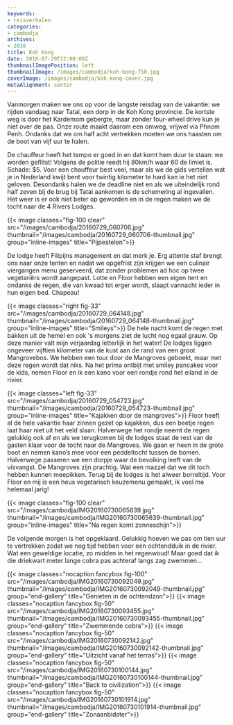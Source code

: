 ```yaml
---
keywords:
- reisverhalen
categories:
- cambodja
archives:
- 2016
title: Koh Kong
date: 2016-07-29T12:00:00Z
thumbnailImagePosition: left
thumbnailImage: /images/cambodja/koh-kong-750.jpg
coverImage: /images/cambodja/koh-kong-cover.jpg
metaAlignment: center
---
```

Vanmorgen maken we ons op voor de langste reisdag van de vakantie: we rijden 
vandaag naar Tatai, een dorp in de Koh Kong provincie. De kortste weg is door 
het Kardemom gebergte, maar zonder four-wheel drive kun je niet over de pas. 
Onze route maakt daarom een omweg, vrijwel via Phnom Penh. Ondanks dat we 
om half acht vertrekken moeten we ons haasten om de boot van vijf uur te halen.

De chauffeur heeft het tempo er goed in en dat komt hem duur te staan: we 
worden geflitst! Volgens de politie reedt hij 80km/h waar 60 de limiet is. Schade: 
$5. Voor een chauffeur best veel, maar als we de gids vertellen wat je in 
Nederland kwijt bent voor twintig kilometer te hard kan ie het niet geloven.
Desondanks halen we de deadline niet en als we uiteindelijk rond half zeven bij 
de brug bij Tatai aankomen is de schemering al ingevallen. Het weer is er ook niet
beter op geworden en in de regen maken we de tocht naar de 4 Rivers Lodges. 

{{< image classes="fig-100 clear" src="/images/cambodja/20160729_060706.jpg" thumbnail="/images/cambodja/20160729_060706-thumbnail.jpg" group="inline-images" title="Pijpestelen">}}

De lodge heeft Filipijns management en dat merk je. Erg attente staf brengt ons 
naar onze tenten en nadat we opgefrist zijn krijgen we een culinair viergangen 
menu geserveerd, dat zonder problemen ad hoc op twee vegetariërs wordt 
aangepast. Lotte en Floor hebben een eigen tent en ondanks de regen, die van 
kwaad tot erger wordt, slaapt vannacht ieder in hun eigen bed. Chapeau!

{{< image classes="right fig-33" src="/images/cambodja/20160729_064148.jpg"
thumbnail="/images/cambodja/20160729_064148-thumbnail.jpg"
group="inline-images" title="Smileys">}}
De hele nacht komt de regen met bakken uit de hemel en ook 's morgens ziet de 
lucht nog egaal grauw. Op deze manier valt mijn verjaardag letterlijk in het 
water! De lodges liggen ongeveer vijftien kilometer van de kust aan de rand van 
een groot Mangrovebos. We hebben een tour door de Mangroves geboekt, maar 
met deze regen wordt dat niks. Na het prima ontbijt met smiley pancakes voor de
kids, nemen Floor en ik een kano voor een rondje rond het eiland in de rivier. 

{{< image classes="left fig-33" src="/images/cambodja/20160729_054723.jpg"
thumbnail="/images/cambodja/20160729_054723-thumbnail.jpg"
group="inline-images" title="Kajakken door de mangroves">}}
Floor heeft al de hele vakantie haar zinnen gezet op kajakken, dus een beetje 
regen laat haar niet uit het veld slaan. Halverwege het rondje neemt de regen 
gelukkig ook af en als we terugkomen bij de lodges staat de rest van de gasten 
klaar voor de tocht naar de Mangroves. We gaan er heen in de grote boot en 
nemen kano’s mee voor een peddeltocht tussen de bomen. Halverwege passeren
we een dorpje waar de bevolking leeft van de visvangst. De Mangroves zijn 
prachtig. Wat een mazzel dat we dit toch hebben kunnen meepikken.
Terug bij de lodges is het alweer borreltijd. Voor Floor en mij is een heus 
vegetarisch keuzemenu gemaakt, ik voel me helemaal jarig!

{{< image classes="fig-100 clear" src="/images/cambodja/IMG20160730065639.jpg"
thumbnail="/images/cambodja/IMG20160730065639-thumbnail.jpg"
group="inline-images" title="Na regen komt zonneschijn">}}

De volgende morgen is het opgeklaard. Gelukkig hoeven we pas om tien uur te 
vertrekken zodat we nog tijd hebben voor een ochtendduik in de rivier. Wat een 
geweldige locatie, zo midden in het regenwoud! Maar goed dat ik die driekwart 
meter lange cobra pas achteraf langs zag zwemmen...

{{< image classes="nocaption fancybox fig-100"
src="/images/cambodja/IMG20160730092049.jpg"
thumbnail="/images/cambodja/IMG20160730092049-thumbnail.jpg"
group="end-gallery" title="Genieten in de ochtendzon">}}
{{< image classes="nocaption fancybox fig-50"
src="/images/cambodja/IMG20160730093455.jpg"
thumbnail="/images/cambodja/IMG20160730093455-thumbnail.jpg"
group="end-gallery" title="Zwemmende cobra">}}
{{< image classes="nocaption fancybox fig-50"
src="/images/cambodja/IMG20160730092142.jpg"
thumbnail="/images/cambodja/IMG20160730092142-thumbnail.jpg"
group="end-gallery" title="Uitzicht vanaf het terras">}}
{{< image classes="nocaption fancybox fig-50"
src="/images/cambodja/IMG20160730100144.jpg"
thumbnail="/images/cambodja/IMG20160730100144-thumbnail.jpg"
group="end-gallery" title="Back to civilization">}}
{{< image classes="nocaption fancybox fig-50"
src="/images/cambodja/IMG20160730101914.jpg"
thumbnail="/images/cambodja/IMG20160730101914-thumbnail.jpg"
group="end-gallery" title="Zonaanbidster">}}
